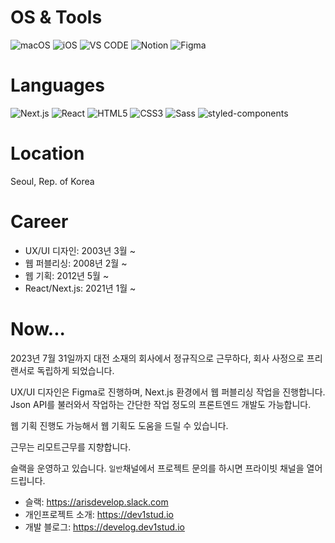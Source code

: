 # OS & Tools
<img src="https://img.shields.io/badge/macOS-Up--to--date-000000?style=for-the-badge&logo=macOS" alt="macOS" /> <img src="https://img.shields.io/badge/iOS-Up--to--date-000000?style=for-the-badge&logo=iOS" alt="iOS" /> <img src="https://img.shields.io/badge/VS_CODE-Up--to--date-007ACC?style=for-the-badge&logo=Visual%20Studio%20Code" alt="VS CODE" /> <img src="https://img.shields.io/badge/Notion-Up--to--date-000000?style=for-the-badge&logo=Notion" alt="Notion" /> <img src="https://img.shields.io/badge/Figma-Up--to--date-F24E1E?style=for-the-badge&logo=Figma" alt="Figma" /> 

# Languages
<img src="https://img.shields.io/badge/NextJS-13-000000?style=for-the-badge&logo=Next.js" alt="Next.js" /> <img src="https://img.shields.io/badge/React-18-61DAFB?style=for-the-badge&logo=React" alt="React" /> <img src="https://img.shields.io/badge/HTML-5-E34F26?style=for-the-badge&logo=HTML5" alt="HTML5" /> <img src="https://img.shields.io/badge/CSS-3-1572B6?style=for-the-badge&logo=CSS3" alt="CSS3" /> <img src="https://img.shields.io/badge/Sass-1-CC6699?style=for-the-badge&logo=Sass" alt="Sass" /> <img src="https://img.shields.io/badge/Emotion-11-DB7093?style=for-the-badge&logo=styled-components" alt="styled-components" />

# Location
Seoul, Rep. of Korea

# Career
- UX/UI 디자인: 2003년 3월 ~
- 웹 퍼블리싱: 2008년 2월 ~
- 웹 기획: 2012년 5월 ~
- React/Next.js: 2021년 1월 ~

# Now...
2023년 7월 31일까지 대전 소재의 회사에서 정규직으로 근무하다, 회사 사정으로 프리랜서로 독립하게 되었습니다.

UX/UI 디자인은 Figma로 진행하며, Next.js 환경에서 웹 퍼블리싱 작업을 진행합니다. Json API를 불러와서 작업하는 간단한 작업 정도의 프론트엔드 개발도 가능합니다.

웹 기획 진행도 가능해서 웹 기획도 도움을 드릴 수 있습니다.

근무는 리모트근무를 지향합니다.

슬랙을 운영하고 있습니다. `일반`채널에서 프로젝트 문의를 하시면 프라이빗 채널을 열어드립니다.

- 슬랙: https://arisdevelop.slack.com
- 개인프로젝트 소개: https://dev1stud.io
- 개발 블로그: https://develog.dev1stud.io
